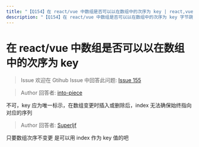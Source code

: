 ```yaml
---
title: "【Q154】在 react/vue 中数组是否可以以在数组中的次序为 key | react,vue高频面试题"
description: "【Q154】在 react/vue 中数组是否可以以在数组中的次序为 key 字节跳动面试题、阿里腾讯面试题、美团小米面试题。"
---
```


# 在 react/vue 中数组是否可以以在数组中的次序为 key

> Issue
> 欢迎在 Gtihub Issue 中回答此问题: [Issue 155](https://github.com/shfshanyue/Daily-Question/issues/155)

> Author
> 回答者: [into-piece](https://github.com/into-piece)

不可，key 应为唯一标示，在数组变更时插入或删除后，index 无法确保始终指向对应的序列

> Author
> 回答者: [Superljf](https://github.com/Superljf)

只要数组次序不变更 是可以用 index 作为 key 值的吧
